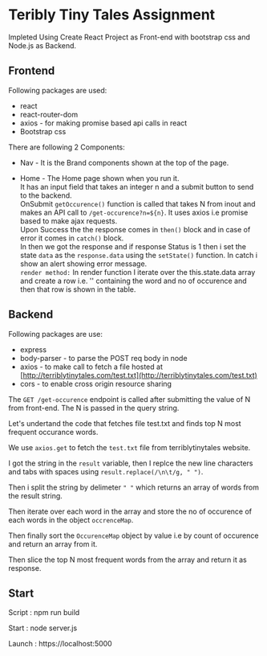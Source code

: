 # Teribly Tiny Tales Assignment
Impleted Using Create React Project as Front-end with bootstrap css and Node.js as Backend.






## Frontend
Following packages are used:
* react
* react-router-dom
* axios - for making promise based api calls in react
* Bootstrap css

There are following 2 Components:
* Nav -
It is the Brand components shown at the top of the page.

* Home -
The Home page shown when you run it. <br/>
It has an input field that takes an integer n and a submit button to send to the backend.<br/>
OnSubmit ```getOccurence()``` function is called that takes N from inout and makes an API call to ```/get-occurence?n=${n}```. It uses axios i.e promise based to make ajax requests.</br>
Upon Success the the response comes in ```then()``` block and in case of error it comes in ```catch()``` block.<br/>
In then we got the response and if response Status is 1 then i set the state ```data``` as the ```response.data``` using the ```setState()``` function.
In catch i show an alert showing error message.<br/>
```render method:```
In render function I iterate over the this.state.data array and create a row i.e. '<tr>' containing the word and no of occurence and then that row is shown in the table.

## Backend
Following packages are use:
* express
* body-parser - to parse the POST req body in node
* axios - to make call to fetch a file hosted at [http://terriblytinytales.com/test.txt](http://terriblytinytales.com/test.txt)
* cors - to enable cross origin resource sharing

The ```GET /get-occurence``` endpoint is called after submitting the value of N from front-end. The N is passed in the query string.

Let's undertand the code that fetches file test.txt and finds top N most frequent occurance words.

We use ```axios.get``` to fetch the ```test.txt``` file from terriblytinytales website.

I got the string in the ```result``` variable, then I replce the new line characters and tabs with spaces using ```result.replace(/\n\t/g, " ")```.

Then i split the string by delimeter ```" "``` which returns an array of words from the result string.

Then iterate over each word in the array and store the no of occurence of each words in the object ```occrenceMap```.

Then finally sort the ```OccurenceMap``` object by value i.e by count of occurence and return an array from it.

Then slice the top N most frequent words from the array and return it as response.

## Start
Script : npm run build 

Start : node server.js

Launch : https://localhost:5000
